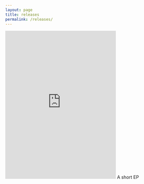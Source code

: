 ```yaml
---
layout: page
title: releases
permalink: /releases/
---
```


<iframe style="border: 0; width: 350px; height: 470px;" src="https://bandcamp.com/EmbeddedPlayer/album=2706015441/size=large/bgcol=ffffff/linkcol=0687f5/tracklist=false/transparent=true/" seamless><a href="https://zvoovim.bandcamp.com/album/my-beard-is-lopsided-ep">my beard is lopsided EP by black dingus</a></iframe>
A short EP